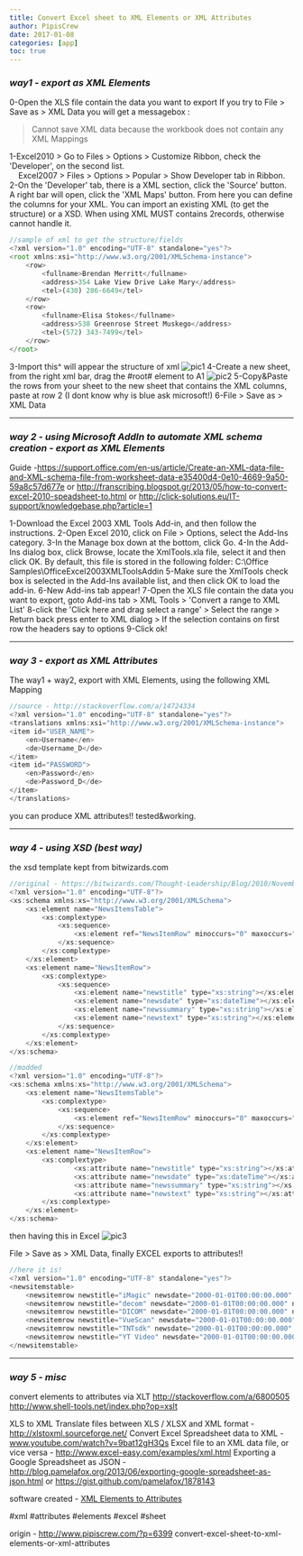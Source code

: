 ```yaml
---
title: Convert Excel sheet to XML Elements or XML Attributes
author: PipisCrew
date: 2017-01-08
categories: [app]
toc: true
---
```


### *way1 - export as XML Elements*

0-Open the XLS file contain the data you want to export
If you try to File > Save as > XML Data you will get a messagebox :

> Cannot save XML data because the workbook does not contain any XML Mappings

1-Excel2010 > Go to Files > Options > Customize Ribbon, check the 'Developer', on the second list.  
    Excel2007 > Files > Options > Popular > Show Developer tab in Ribbon.
2-On the 'Developer' tab, there is a XML section, click the 'Source' button. A right bar will open, click the 'XML Maps' button. From here you can define the columns for your XML. You can import an existing XML (to get the structure) or a XSD. When using XML MUST contains 2records, otherwise cannot handle it.

```js
//sample of xml to get the structure/fields
<?xml version="1.0" encoding="UTF-8" standalone="yes"?>
<root xmlns:xsi="http://www.w3.org/2001/XMLSchema-instance">
	<row>
		<fullname>Brendan Merritt</fullname>
		<address>354 Lake View Drive Lake Mary</address>
		<tel>(430) 286-6649</tel>
	</row>
	<row>
		<fullname>Elisa Stokes</fullname>
		<address>538 Greenrose Street Muskego</address>
		<tel>(572) 343-7499</tel>
	</row> 
</root>
```

3-Import this^ will appear the structure of xml 
![pic1](https://www.pipiscrew.com/wp-content/uploads/2017/01/pic1.png)
4-Create a new sheet, from the right xml bar, drag the #root# element to A1 
![pic2](https://www.pipiscrew.com/wp-content/uploads/2017/01/pic2.png)
5-Copy&Paste the rows from your sheet to the new sheet that contains the XML columns, paste at row 2 (I dont know why is blue ask microsoft!)
6-File > Save as > XML Data

* * *

### *way 2 - using Microsoft AddIn to automate XML schema creation - export as XML Elements*

Guide -https://support.office.com/en-us/article/Create-an-XML-data-file-and-XML-schema-file-from-worksheet-data-e35400d4-0e10-4669-9a50-59a8c57d677e
or
http://franscribing.blogspot.gr/2013/05/how-to-convert-excel-2010-speadsheet-to.html
or
http://click-solutions.eu/IT-support/knowledgebase.php?article=1

1-Download the Excel 2003 XML Tools Add-in, and then follow the instructions.
2-Open Excel 2010, click on File > Options, select the Add-Ins category.
3-In the Manage box down at the bottom, click Go.
4-In the Add-Ins dialog box, click Browse, locate the XmlTools.xla file, select it and then click OK. By default, this file is stored in the following folder: C:\Office Samples\OfficeExcel2003XMLToolsAddin
5-Make sure the XmlTools check box is selected in the Add-Ins available list, and then click OK to load the add-in.
6-New Add-ins tab appear!
7-Open the XLS file contain the data you want to export, goto Add-ins tab > XML Tools > 'Convert a range to XML List'
8-click the 'Click here and drag select a range' > Select the range > Return back press enter to XML dialog > If the selection contains on first row the headers say to options
9-Click ok!

* * *

### *way 3  - export as XML Attributes*

The way1 + way2, export with XML Elements, using the following XML Mapping

```js
//source - http://stackoverflow.com/a/14724334
<?xml version="1.0" encoding="UTF-8" standalone="yes"?>
<translations xmlns:xsi="http://www.w3.org/2001/XMLSchema-instance">
<item id="USER_NAME">
    <en>Username</en>
    <de>Username_D</de>
</item>
<item id="PASSWORD">
    <en>Password</en>
    <de>Password_D</de>
</item>
</translations>
```

you can produce XML attributes!! tested&working.

* * *

### *way 4  - using XSD (best way)*

the xsd template kept from bitwizards.com

```js
//original - https://bitwizards.com/Thought-Leadership/Blog/2010/November-2010/How-To-Export-an-Excel-2010-Worksheet-to-XML
<?xml version="1.0" encoding="UTF-8"?>
<xs:schema xmlns:xs="http://www.w3.org/2001/XMLSchema">
    <xs:element name="NewsItemsTable">
        <xs:complextype>
            <xs:sequence>
                <xs:element ref="NewsItemRow" minoccurs="0" maxoccurs="unbounded"></xs:element>
            </xs:sequence>
        </xs:complextype>
    </xs:element>
    <xs:element name="NewsItemRow">
        <xs:complextype>
            <xs:sequence>
                <xs:element name="newstitle" type="xs:string"></xs:element>
                <xs:element name="newsdate" type="xs:dateTime"></xs:element>
                <xs:element name="newssummary" type="xs:string"></xs:element>
                <xs:element name="newstext" type="xs:string"></xs:element>
            </xs:sequence>
        </xs:complextype>
    </xs:element>
</xs:schema>
```

```js
//modded
<?xml version="1.0" encoding="UTF-8"?>
<xs:schema xmlns:xs="http://www.w3.org/2001/XMLSchema">
    <xs:element name="NewsItemsTable">
        <xs:complextype>
            <xs:sequence>
                <xs:element ref="NewsItemRow" minoccurs="0" maxoccurs="unbounded"></xs:element>
            </xs:sequence>
        </xs:complextype>
    </xs:element>
    <xs:element name="NewsItemRow">
        <xs:complextype>
                <xs:attribute name="newstitle" type="xs:string"></xs:attribute>
                <xs:attribute name="newsdate" type="xs:dateTime"></xs:attribute>
                <xs:attribute name="newssummary" type="xs:string"></xs:attribute>
                <xs:attribute name="newstext" type="xs:string"></xs:attribute>
        </xs:complextype>
    </xs:element>
</xs:schema>
```

then having this in Excel 
![pic3](https://www.pipiscrew.com/wp-content/uploads/2017/01/pic3.png)

File > Save as > XML Data, finally EXCEL exports to attributes!!

```js
//here it is!
<?xml version="1.0" encoding="UTF-8" standalone="yes"?>
<newsitemstable>
	<newsitemrow newstitle="iMagic" newsdate="2000-01-01T00:00:00.000" newssummary="010" newstext="RSS"></newsitemrow>
	<newsitemrow newstitle="decom" newsdate="2000-01-01T00:00:00.000" newssummary="010" newstext="RSS"></newsitemrow>
	<newsitemrow newstitle="DICOM" newsdate="2000-01-01T00:00:00.000" newssummary="010" newstext="ATOM"></newsitemrow>
	<newsitemrow newstitle="VueScan" newsdate="2000-01-01T00:00:00.000" newssummary="010" newstext="BBS"></newsitemrow>
	<newsitemrow newstitle="TNTsdk" newsdate="2000-01-01T00:00:00.000" newssummary="010" newstext="MAIL"></newsitemrow>
	<newsitemrow newstitle="YT Video" newsdate="2000-01-01T00:00:00.000" newssummary="010" newstext="IM"></newsitemrow>
</newsitemstable>
```

* * *

### *way 5  - misc*

convert elements to attributes via XLT
http://stackoverflow.com/a/6800505
http://www.shell-tools.net/index.php?op=xslt

XLS to XML Translate files between XLS / XLSX and XML format - http://xlstoxml.sourceforge.net/
Convert Excel Spreadsheet data to XML - www.youtube.com/watch?v=9bat12gH3Qs
Excel file to an XML data file, or vice versa - http://www.excel-easy.com/examples/xml.html
Exporting a Google Spreadsheet as JSON - http://blog.pamelafox.org/2013/06/exporting-google-spreadsheet-as-json.html or https://gist.github.com/pamelafox/1878143

software created - [XML Elements to Attributes](https://www.pipiscrew.com/works/xml-elements-to-attributes/)

#xml #attributes #elements #excel #sheet

origin - http://www.pipiscrew.com/?p=6399 convert-excel-sheet-to-xml-elements-or-xml-attributes